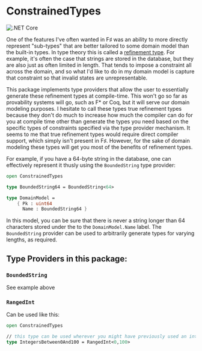 # ConstrainedTypes
![.NET Core](https://github.com/aggieben/constrainedtypes/workflows/.NET%20Core/badge.svg)

One of the features I've often wanted in F♯ was an ability to more directly represent "sub-types" that are better tailored to some domain model than the built-in types.  In type theory this is called a [refinement type](https://en.wikipedia.org/wiki/Refinement_type).  For example, it's often the case that strings are stored in the database, but they are also just as often limited in length.  That tends to impose a constraint all across the domain, and so what I'd like to do in my domain model is capture that constraint so that invalid states are unrepresentable.

This package implements type providers that allow the user to essentially generate these refinement types at compile-time.  This won't go so far as provability systems will go, such as F* or Coq, but it will serve our domain modeling purposes.  I hesitate to call these types true refinement types because they don't do much to increase how much the compiler can do for you at compile time other than generate the types you need based on the specific types of constraints specified via the type provider mechanism.  It seems to me that true refinement types would require direct compiler support, which simply isn't present in F♯.  However, for the sake of domain modeling these types will get you most of the benefits of refinement types.

For example, if you have a 64-byte string in the database, one can effectively represent it thusly using the `BoundedString` type provider:

```fsharp
open ConstrainedTypes

type BoundedString64 = BoundedString<64>

type DomainModel =
    { Pk : uint64
      Name : BoundedString64 }
```

In this model, you can be sure that there is never a string longer than 64 characters stored under the to the `DomainModel.Name` label.  The `BoundedString` provider can be used to arbitrarily generate types for varying lengths, as required.

## Type Providers in this package:

### `BoundedString`

See example above

### `RangedInt`

Can be used like this:
```fsharp
open ConstrainedTypes

// this type can be used wherever you might have previously used an int.
type IntegersBetween0And100 = RangedInt<0,100>
```
